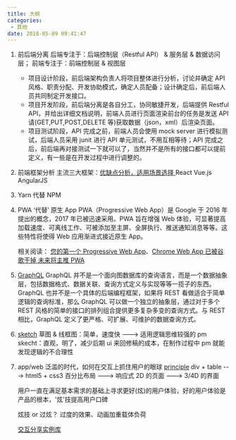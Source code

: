 ```yaml
---
title: 大纲
categories:
 - 其他
date: 2018-05-09 09:41:47
---
```


1.  前后端分离
    后端专注于：后端控制层（Restful API） & 服务层 & 数据访问层；
    前端专注于：前端控制层 & 视图层

    -   项目设计阶段，前后端架构负责人将项目整体进行分析，讨论并确定 API 风格、职责分配、开发协助模式，确定人员配备；设计确定后，前后端人员共同制定开发接口。
    -   项目开发阶段，前后端分离是各自分工，协同敏捷开发，后端提供 Restful API，并给出详细文档说明，前端人员进行页面渲染前台的任务是发送 API 请(GET,PUT,POST,DELETE 等)获取数据（json，xml）后渲染页面。
    -   项目测试阶段，API 完成之前，前端人员会使用 mock server 进行模拟测试，后端人员采用 junit 进行 API 单元测试，不用互相等待；API 完成之后，前后端再对接测试一下就可以了，当然并不是所有的接口都可以提前定义，有一些是在开发过程中进行调整的。

2.  前端框架分析
    主流三大框架：[优缺点分析，适用场景选择 ](https://juejin.im/post/5a0d5df1f265da43062a542f)
    React Vue.js AngularJS

3.  Yarn 代替 NPM

4.  PWA ‘代替’ 原生 App
    PWA（Progressive Web App）是 Google 于 2016 年提出的概念，2017 年已被迅速采用。PWA 旨在增强 Web 体验，可显著提高加载速度、可离线工作、可被添加至主屏、全屏执行、推送通知消息等等。这些特性将使得 Web 应用渐进式接近原生 App。

    相关阅读： [您的第一个 Progressive Web App](https://developers.google.com/web/fundamentals/codelabs/your-first-pwapp/?hl=zh-cn)、[Chrome Web App 已被谷歌干掉 未来将主推 PWA](https://www.oschina.net/news/91277/google-removes-chrome-apps-from-chrome-web-store)

5.  [GraphQL](https://www.graphql.com/)
    GraphQL 并不是一个面向图数据库的查询语言，而是一个数据抽象层，包括数据格式、数据关联、查询方式定义与实现等等一揽子的东西。GraphQL 也并不是一个具体的后端编程框架，如果将 REST 看做适合于简单逻辑的查询标准，那么 GraphQL 可以做一个独立的抽象层，通过对于多个 REST 风格的简单的接口的排列组合提供更多复杂多变的查询方式。与 REST 相比，GraphQL 定义了更严格、可扩展、可维护的数据查询方式。

6.  [sketch](https://www.sketchapp.com/)
    草图 & 线框图：简单，速度快 ---> 适用逻辑思维较强的 pm
    skecht：直观，明了，减少后期 ui 来回修稿的成本，在制作过程中 pm 就能发现逻辑的不合理性

7.  app/web 泛滥的时代，如何在交互上抓住用户的眼球 [principle](http://principleformac.com/)
    div + table ---> html5 + css3
    百分比布局 ---> 响应式
    2D 的页面 ---> 3/4D 的界面

    用户一直在满足基本需求的基础上寻求更好(炫)的用户体验，好的用户体验是产品的根本，'炫'技提高用户口碑

    炫技 or 过炫？ 过度的效果、动画加重载体负荷

    [交互分享实例库](http://principleux.com/)
